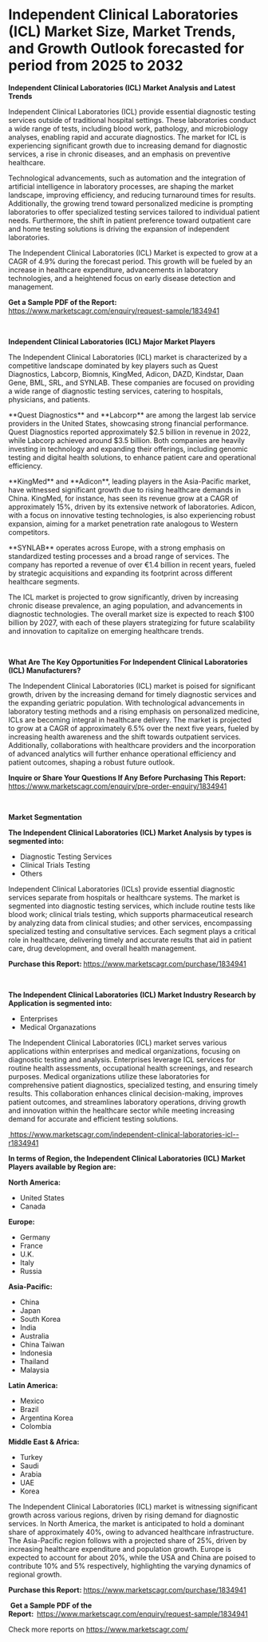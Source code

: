 <p><h1>Independent Clinical Laboratories (ICL) Market Size, Market Trends, and Growth Outlook forecasted for period from 2025 to 2032</h1></p><p><strong>Independent Clinical Laboratories (ICL) Market Analysis and Latest Trends</strong></p>
<p><p>Independent Clinical Laboratories (ICL) provide essential diagnostic testing services outside of traditional hospital settings. These laboratories conduct a wide range of tests, including blood work, pathology, and microbiology analyses, enabling rapid and accurate diagnostics. The market for ICL is experiencing significant growth due to increasing demand for diagnostic services, a rise in chronic diseases, and an emphasis on preventive healthcare. </p><p>Technological advancements, such as automation and the integration of artificial intelligence in laboratory processes, are shaping the market landscape, improving efficiency, and reducing turnaround times for results. Additionally, the growing trend toward personalized medicine is prompting laboratories to offer specialized testing services tailored to individual patient needs. Furthermore, the shift in patient preference toward outpatient care and home testing solutions is driving the expansion of independent laboratories. </p><p>The Independent Clinical Laboratories (ICL) Market is expected to grow at a CAGR of 4.9% during the forecast period. This growth will be fueled by an increase in healthcare expenditure, advancements in laboratory technologies, and a heightened focus on early disease detection and management.</p></p>
<p><strong>Get a Sample PDF of the Report:&nbsp;</strong> <a href="https://www.marketscagr.com/enquiry/request-sample/1834941?utm_campaign=3447&utm_medium=2&utm_source=Github&utm_content=ia&utm_term=26032025&utm_id=independent-clinical-laboratories-icl">https://www.marketscagr.com/enquiry/request-sample/1834941</a></p>
<p>&nbsp;</p>
<p><strong>Independent Clinical Laboratories (ICL) Major Market Players</strong></p>
<p><p>The Independent Clinical Laboratories (ICL) market is characterized by a competitive landscape dominated by key players such as Quest Diagnostics, Labcorp, Biomnis, KingMed, Adicon, DAZD, Kindstar, Daan Gene, BML, SRL, and SYNLAB. These companies are focused on providing a wide range of diagnostic testing services, catering to hospitals, physicians, and patients. </p><p>**Quest Diagnostics** and **Labcorp** are among the largest lab service providers in the United States, showcasing strong financial performance. Quest Diagnostics reported approximately $2.5 billion in revenue in 2022, while Labcorp achieved around $3.5 billion. Both companies are heavily investing in technology and expanding their offerings, including genomic testing and digital health solutions, to enhance patient care and operational efficiency.</p><p>**KingMed** and **Adicon**, leading players in the Asia-Pacific market, have witnessed significant growth due to rising healthcare demands in China. KingMed, for instance, has seen its revenue grow at a CAGR of approximately 15%, driven by its extensive network of laboratories. Adicon, with a focus on innovative testing technologies, is also experiencing robust expansion, aiming for a market penetration rate analogous to Western competitors.</p><p>**SYNLAB** operates across Europe, with a strong emphasis on standardized testing processes and a broad range of services. The company has reported a revenue of over €1.4 billion in recent years, fueled by strategic acquisitions and expanding its footprint across different healthcare segments.</p><p>The ICL market is projected to grow significantly, driven by increasing chronic disease prevalence, an aging population, and advancements in diagnostic technologies. The overall market size is expected to reach $100 billion by 2027, with each of these players strategizing for future scalability and innovation to capitalize on emerging healthcare trends.</p></p>
<p>&nbsp;</p>
<p><strong>What Are The Key Opportunities For Independent Clinical Laboratories (ICL) Manufacturers?</strong></p>
<p><p>The Independent Clinical Laboratories (ICL) market is poised for significant growth, driven by the increasing demand for timely diagnostic services and the expanding geriatric population. With technological advancements in laboratory testing methods and a rising emphasis on personalized medicine, ICLs are becoming integral in healthcare delivery. The market is projected to grow at a CAGR of approximately 6.5% over the next five years, fueled by increasing health awareness and the shift towards outpatient services. Additionally, collaborations with healthcare providers and the incorporation of advanced analytics will further enhance operational efficiency and patient outcomes, shaping a robust future outlook.</p></p>
<p><strong>Inquire or Share Your Questions If Any Before Purchasing This Report:</strong> <a href="https://www.marketscagr.com/enquiry/pre-order-enquiry/1834941?utm_campaign=3447&utm_medium=2&utm_source=Github&utm_content=ia&utm_term=26032025&utm_id=independent-clinical-laboratories-icl">https://www.marketscagr.com/enquiry/pre-order-enquiry/1834941</a></p>
<p>&nbsp;</p>
<p><strong>Market Segmentation</strong></p>
<p><strong>The Independent Clinical Laboratories (ICL) Market Analysis by types is segmented into:</strong></p>
<p><ul><li>Diagnostic Testing Services</li><li>Clinical Trials Testing</li><li>Others</li></ul></p>
<p><p>Independent Clinical Laboratories (ICLs) provide essential diagnostic services separate from hospitals or healthcare systems. The market is segmented into diagnostic testing services, which include routine tests like blood work; clinical trials testing, which supports pharmaceutical research by analyzing data from clinical studies; and other services, encompassing specialized testing and consultative services. Each segment plays a critical role in healthcare, delivering timely and accurate results that aid in patient care, drug development, and overall health management.</p></p>
<p><strong>Purchase this Report:&nbsp;</strong><a href="https://www.marketscagr.com/purchase/1834941?utm_campaign=3447&utm_medium=2&utm_source=Github&utm_content=ia&utm_term=26032025&utm_id=independent-clinical-laboratories-icl">https://www.marketscagr.com/purchase/1834941</a></p>
<p>&nbsp;</p>
<p><strong>The Independent Clinical Laboratories (ICL) Market Industry Research by Application is segmented into:</strong></p>
<p><ul><li>Enterprises</li><li>Medical Organazations</li></ul></p>
<p><p>The Independent Clinical Laboratories (ICL) market serves various applications within enterprises and medical organizations, focusing on diagnostic testing and analysis. Enterprises leverage ICL services for routine health assessments, occupational health screenings, and research purposes. Medical organizations utilize these laboratories for comprehensive patient diagnostics, specialized testing, and ensuring timely results. This collaboration enhances clinical decision-making, improves patient outcomes, and streamlines laboratory operations, driving growth and innovation within the healthcare sector while meeting increasing demand for accurate and efficient testing solutions.</p></p>
<p><a href="https://www.marketscagr.com/independent-clinical-laboratories-icl--r1834941?utm_campaign=3447&utm_medium=2&utm_source=Github&utm_content=ia&utm_term=26032025&utm_id=independent-clinical-laboratories-icl">&nbsp;https://www.marketscagr.com/independent-clinical-laboratories-icl--r1834941</a></p>
<p><strong>In terms of Region, the Independent Clinical Laboratories (ICL) Market Players available by Region are:</strong></p>
<p>
    <p> <strong> North America: </strong>
        <ul>
            <li>United States</li>
            <li>Canada</li>
        </ul>
        </p> 
    <p> <strong> Europe: </strong>
        <ul>
            <li>Germany</li>
            <li>France</li>
            <li>U.K.</li>
            <li>Italy</li>
            <li>Russia</li>
        </ul>
        </p> 
    <p> <strong> Asia-Pacific: </strong>
        <ul>
            <li>China</li>
            <li>Japan</li>
            <li>South Korea</li>
            <li>India</li>
            <li>Australia</li>
            <li>China Taiwan</li>
            <li>Indonesia</li>
            <li>Thailand</li>
            <li>Malaysia</li>
        </ul>
        </p> 
    <p> <strong> Latin America: </strong>
        <ul>
            <li>Mexico</li>
            <li>Brazil</li>
            <li>Argentina Korea</li>
            <li>Colombia</li>
        </ul>
        </p> 
    <p> <strong> Middle East & Africa: </strong>
        <ul>
            <li>Turkey</li>
            <li>Saudi</li>
            <li>Arabia</li>
            <li>UAE</li>
            <li>Korea</li>
        </ul>
    </p>
    </p>
<p><p>The Independent Clinical Laboratories (ICL) market is witnessing significant growth across various regions, driven by rising demand for diagnostic services. In North America, the market is anticipated to hold a dominant share of approximately 40%, owing to advanced healthcare infrastructure. The Asia-Pacific region follows with a projected share of 25%, driven by increasing healthcare expenditure and population growth. Europe is expected to account for about 20%, while the USA and China are poised to contribute 10% and 5% respectively, highlighting the varying dynamics of regional growth.</p></p>
<p><strong>Purchase this Report: </strong><a href="https://www.marketscagr.com/purchase/1834941?utm_campaign=3447&utm_medium=2&utm_source=Github&utm_content=ia&utm_term=26032025&utm_id=independent-clinical-laboratories-icl">https://www.marketscagr.com/purchase/1834941</a></p>
<p>&nbsp;<strong>Get a Sample PDF of the Report:&nbsp;&nbsp;</strong><a href="https://www.marketscagr.com/enquiry/request-sample/1834941?utm_campaign=3447&utm_medium=2&utm_source=Github&utm_content=ia&utm_term=26032025&utm_id=independent-clinical-laboratories-icl">https://www.marketscagr.com/enquiry/request-sample/1834941</a></p>
<p><strong></strong></p>
<p>Check more reports on <a href="https://www.marketscagr.com/?utm_campaign=3447&utm_medium=2&utm_source=Github&utm_content=ia&utm_term=26032025&utm_id=independent-clinical-laboratories-icl">https://www.marketscagr.com/</a></p>